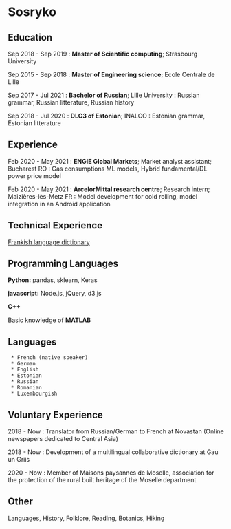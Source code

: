 Sosryko
============

Education
---------

Sep 2018 - Sep 2019
:   **Master of Scientific computing**; Strasbourg University

Sep 2015 - Sep 2018
:   **Master of Engineering science**; Ecole Centrale de Lille

Sep 2017 - Jul 2021
:  **Bachelor of Russian**; Lille University
:  Russian grammar, Russian litterature, Russian history

Sep 2018 - Jul 2020
:  **DLC3 of Estonian**; INALCO
:  Estonian grammar, Estonian litterature

Experience
----------


Feb 2020 - May 2021
:   **ENGIE Global Markets**; Market analyst assistant; Bucharest RO
:  Gas consumptions ML models, Hybrid fundamental/DL power price model


Feb 2020 - May 2021
:   **ArcelorMittal research centre**; Research intern; Maizières-lès-Metz FR
:  Model development for cold rolling, model integration in an Android application


Technical Experience
--------------------

[Frankish language dictionary](https://plattform.lothringer-platt.eu)

Programming Languages
----------------------------------------

**Python:** pandas, sklearn, Keras

**javascript:** Node.js, jQuery, d3.js
    
**C++**

Basic knowledge of **MATLAB**

Languages
----------------------------------------

     * French (native speaker)
     * German
     * English
     * Estonian
     * Russian
     * Romanian
     * Luxembourgish


Voluntary Experience
--------------------

2018 - Now
:  Translator from Russian/German to French at Novastan (Online newspapers dedicated to Central Asia)

2018 - Now
:  Development of a multilingual collaborative dictionary at Gau un Griis

2020 - Now
:  Member of Maisons paysannes de Moselle, association for the protection of the rural built heritage of the Moselle department


Other
--------------------

Languages,
History, 
Folklore, 
Reading,
Botanics, 
Hiking


